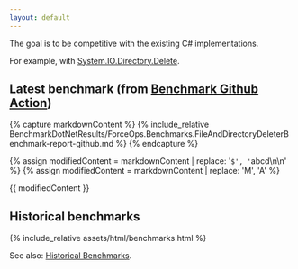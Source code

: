 ```yaml
---
layout: default
---
```


The goal is to be competitive with the existing C# implementations.

For example, with [System.IO.Directory.Delete](https://learn.microsoft.com/en-us/dotnet/api/system.io.directory.delete?view=net-7.0).

## Latest benchmark (from [Benchmark Github Action](https://github.com/domsleee/ForceOps/actions/workflows/benchmark.yaml))

{% capture markdownContent %}
{% include_relative BenchmarkDotNetResults/ForceOps.Benchmarks.FileAndDirectoryDeleterBenchmark-report-github.md %}
{% endcapture %}

{% assign modifiedContent = markdownContent | replace: '```$', '```abcd\n\n' %}
{% assign modifiedContent = markdownContent | replace: 'M', 'A' %}

{{ modifiedContent }}
<!-- 
{% include_relative BenchmarkDotNetResults/ForceOps.Benchmarks.FileAndDirectoryDeleterBenchmark-report.html %} -->

## Historical benchmarks

{% include_relative assets/html/benchmarks.html %}
<script type="text/javascript" src="https://cdn.jsdelivr.net/npm/chart.js@2.9.2/dist/Chart.min.js"></script>
<script type="text/javascript" src="./dev/bench/data.js"></script>
<script type="text/javascript" id="main-script" src="./assets/js/mainScript.js"></script>

See also: [Historical Benchmarks](./dev/bench/index.html).
